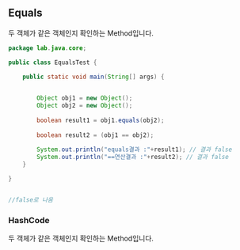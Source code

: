 ## Equals

두 객체가 같은 객체인지 확인하는 Method입니다.



```java
package lab.java.core;

public class EqualsTest {

	public static void main(String[] args) {

		
		Object obj1 = new Object();
		Object obj2 = new Object();
				
		boolean result1 = obj1.equals(obj2);
				
		boolean result2 = (obj1 == obj2);
				
		System.out.println("equals결과 :"+result1); // 결과 false
		System.out.println("==연산결과 :"+result2); // 결과 false
	}

}


//false로 나옴
```



### HashCode

두 객체가 같은 객체인지 확인하는 Method입니다.



```java

```

